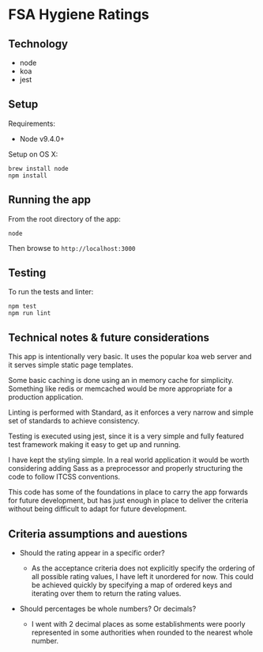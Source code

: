 # FSA Hygiene Ratings

## Technology

- node
- koa
- jest

## Setup

Requirements:

- Node v9.4.0+

Setup on OS X:

```
brew install node
npm install
```

## Running the app

From the root directory of the app:

```
node
```

Then browse to `http://localhost:3000`

## Testing

To run the tests and linter:

```
npm test
npm run lint
```

## Technical notes & future considerations

This app is intentionally very basic. It uses the popular koa web server and it serves simple static page templates.

Some basic caching is done using an in memory cache for simplicity. Something like redis or memcached would be more appropriate for a production application.

Linting is performed with Standard, as it enforces a very narrow and simple set of standards to achieve consistency.

Testing is executed using jest, since it is a very simple and fully featured test framework making it easy to get up and running.

I have kept the styling simple. In a real world application it would be worth considering adding Sass as a preprocessor and properly structuring the code to follow ITCSS conventions.

This code has some of the foundations in place to carry the app forwards for future development, but has just enough in place to deliver the criteria without being difficult to adapt for future development.

## Criteria assumptions and auestions

- Should the rating appear in a specific order?
	- As the acceptance criteria does not explicitly specify the ordering of all possible rating values, I have left it unordered for now. This could be achieved quickly by specifying a map of ordered keys and iterating over them to return the rating values.

- Should percentages be whole numbers? Or decimals?
	- I went with 2 decimal places as some establishments were poorly represented in some authorities when rounded to the nearest whole number.